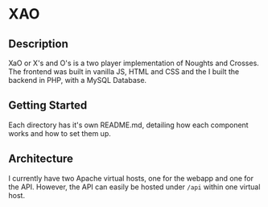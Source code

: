 # XAO

## Description

XaO or X's and O's is a two player implementation of Noughts and Crosses. The frontend was built in vanilla JS, HTML and CSS and the I built the backend in PHP, with a MySQL Database.

## Getting Started

Each directory has it's own README.md, detailing how each component works and how to set them up.

## Architecture

I currently have two Apache virtual hosts, one for the webapp and one for the API. However, the API can easily be hosted under `/api` within one virtual host.